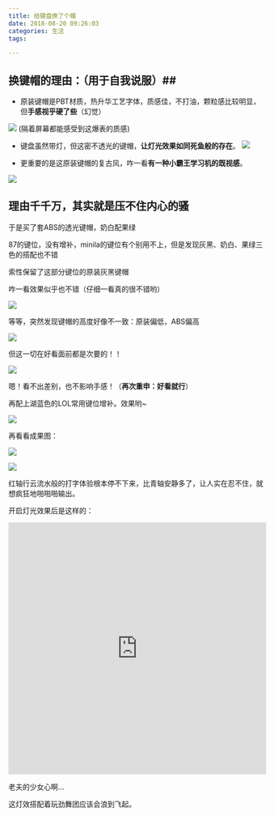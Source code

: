 ```yaml
---
title: 给键盘换了个帽
date: 2018-08-20 09:26:03
categories: 生活
tags:

---
```


## 换键帽的理由：（用于自我说服）##

- 原装键帽是PBT材质，热升华工艺字体，质感佳，不打油，颗粒感比较明显，但**手感视乎硬了些**（幻觉）

![](http://p7wcdketk.bkt.clouddn.com/18-8-20/83749406.jpg)
(隔着屏幕都能感受到这爆表的质感)

- 键盘虽然带灯，但这密不透光的键帽，**让灯光效果如同死鱼般的存在**。
![](http://p7wcdketk.bkt.clouddn.com/18-8-20/59394750.jpg)

- 更重要的是这原装键帽的复古风，咋一看**有一种小霸王学习机的既视感**。

![](http://p7wcdketk.bkt.clouddn.com/18-8-20/22034093.jpg)

## 理由千千万，其实就是压不住内心的骚 ##

于是买了套ABS的透光键帽，奶白配果绿

87的键位，没有增补，minila的键位有个别用不上，但是发现灰黑、奶白、果绿三色的搭配也不错

索性保留了这部分键位的原装灰黑键帽

咋一看效果似乎也不错（仔细一看真的很不错哟）

![](http://p7wcdketk.bkt.clouddn.com/18-8-20/72588972.jpg)

等等，突然发现键帽的高度好像不一致：原装偏低，ABS偏高

![](http://p7wcdketk.bkt.clouddn.com/18-8-20/84186108.jpg)

但这一切在好看面前都是次要的！！

![](http://p7wcdketk.bkt.clouddn.com/18-8-20/4329193.jpg)

嗯！看不出差别，也不影响手感！（**再次重申：好看就行**）

再配上湖蓝色的LOL常用键位增补。效果哟~

![](http://p7wcdketk.bkt.clouddn.com/18-8-20/3740463.jpg)


再看看成果图：

![](http://p7wcdketk.bkt.clouddn.com/18-8-20/93828439.jpg)

![](http://p7wcdketk.bkt.clouddn.com/%E5%BE%AE%E4%BF%A1%E5%9B%BE%E7%89%87_20180820092905.jpg)


红轴行云流水般的打字体验根本停不下来，比青轴安静多了，让人实在忍不住，就想疯狂地啪啪啪输出。

开启灯光效果后是这样的：

<iframe height=498 width=510 src='http://player.youku.com/embed/XMzc4OTI4NTEwOA==' frameborder=0 'allowfullscreen'></iframe>

老夫的少女心啊...

这灯效搭配着玩劲舞团应该会浪到飞起。

